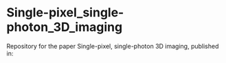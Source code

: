 # Single-pixel_single-photon_3D_imaging
Repository for the paper Single-pixel, single-photon 3D imaging, published in: 
